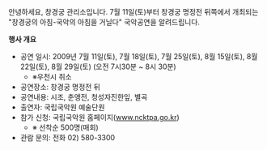 안녕하세요, 창경궁 관리소입니다. 7월 11일(토)부터 창경궁 명정전 뒤쪽에서 개최되는 "창경궁의 아침-국악의 아침을 거닐다" 국악공연을 알려드립니다.

**행사 개요**
- 공연 일시: 2009년 7월 11일(토), 7월 18일(토), 7월 25일(토), 8월 15일(토), 8월 22일(토), 8월 29일(토)
  (오전 7시30분 ~ 8시 30분)
  - ※우천시 취소
- 공연장소: 창경궁 명정전 뒤
- 공연내용: 시조, 춘앵전, 청성자진한잎, 별곡
- 출연자: 국립국악원 예술단원
- 참가 신청: 국립국악원 홈페이지(www.ncktpa.go.kr)
  - ※ 선착순 500명(매회)
- 관람 문의: 전화 02) 580-3300